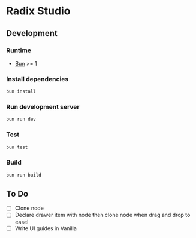 # Radix Studio

## Development

### Runtime

- [Bun](https://bun.sh) >= 1

### Install dependencies

```zsh
bun install
```

### Run development server

```zsh
bun run dev
```

### Test

```zsh
bun test
```

### Build

```zsh
bun run build
```

## To Do

- [ ] Clone node
- [ ] Declare drawer item with node then clone node when drag and drop to easel
- [ ] Write UI guides in Vanilla
